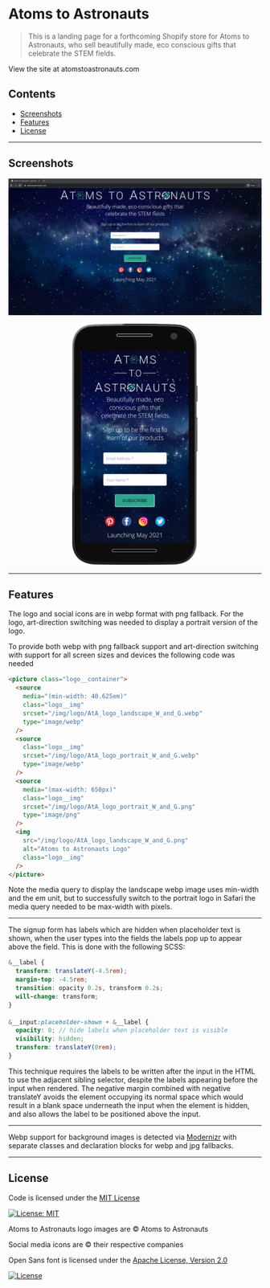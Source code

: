# Atoms to Astronauts

> This is a landing page for a forthcoming Shopify store for Atoms to Astronauts, who sell beautifully made, eco conscious gifts that celebrate the STEM fields.

View the site at atomstoastronauts.com

## Contents

- [Screenshots](#Screenshots)
- [Features](#Features)
- [License](#License)

---

## Screenshots

![Atoms to Astronauts desktop screenshot](https://raw.githubusercontent.com/shard520/readme_resources/main/AtomsToAstronauts/desktop_view.jpg)

<p align="center">
<img src="https://raw.githubusercontent.com/shard520/readme_resources/main/AtomsToAstronauts/mobile_view.png" alt="Atoms to Astronauts mobile screenshot" width="250px">
</p>

---

## Features

The logo and social icons are in webp format with png fallback. For the logo, art-direction switching was needed to display a portrait version of the logo.

To provide both webp with png fallback support and art-direction switching with support for all screen sizes and devices the following code was needed

```html
<picture class="logo__container">
  <source
    media="(min-width: 40.625em)"
    class="logo__img"
    srcset="/img/logo/AtA_logo_landscape_W_and_G.webp"
    type="image/webp"
  />
  <source
    class="logo__img"
    srcset="/img/logo/AtA_logo_portrait_W_and_G.webp"
    type="image/webp"
  />
  <source
    media="(max-width: 650px)"
    class="logo__img"
    srcset="/img/logo/AtA_logo_portrait_W_and_G.png"
    type="image/png"
  />
  <img
    src="/img/logo/AtA_logo_landscape_W_and_G.png"
    alt="Atoms to Astronauts Logo"
    class="logo__img"
  />
</picture>
```

Note the media query to display the landscape webp image uses min-width and the em unit, but to successfully switch to the portrait logo in Safari the media query needed to be max-width with pixels.

---

The signup form has labels which are hidden when placeholder text is shown, when the user types into the fields the labels pop up to appear above the field. This is done with the following SCSS:

```scss
&__label {
  transform: translateY(-4.5rem);
  margin-top: -4.5rem;
  transition: opacity 0.2s, transform 0.2s;
  will-change: transform;
}

&__input:placeholder-shown + &__label {
  opacity: 0; // hide labels when placeholder text is visible
  visibility: hidden;
  transform: translateY(0rem);
}
```

This technique requires the labels to be written after the input in the HTML to use the adjacent sibling selector, despite the labels appearing before the input when rendered. The negative margin combined with negative translateY avoids the element occupying its normal space which would result in a blank space underneath the input when the element is hidden, and also allows the label to be positioned above the input.

---

Webp support for background images is detected via [Modernizr](https://modernizr.com/) with separate classes and declaration blocks for webp and jpg fallbacks.

---

## License

Code is licensed under the [MIT License](https://opensource.org/licenses/mit-license.php)

[![License: MIT](https://img.shields.io/badge/License-MIT-yellow.svg)](https://opensource.org/licenses/MIT)

Atoms to Astronauts logo images are &copy; Atoms to Astronauts

Social media icons are &copy; their respective companies

Open Sans font is licensed under the [Apache License, Version 2.0](https://www.apache.org/licenses/LICENSE-2.0.txt)

[![License](https://img.shields.io/badge/License-Apache%202.0-blue.svg)](https://opensource.org/licenses/Apache-2.0)
